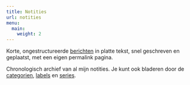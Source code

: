 ```yaml
---
title: Notities
url: notities
menu: 
  main:
    weight: 2
---
```

Korte, ongestructureerde [berichten](https://indieweb.org/note) in platte tekst, snel geschreven en geplaatst, met een eigen permalink pagina.

Chronologisch archief van al mijn notities. Je kunt ook bladeren door de
[categorien](/categories), [labels](/tags) en [series](/series).
